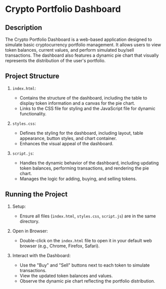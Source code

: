 # Crypto Portfolio Dashboard

## Description

The Crypto Portfolio Dashboard is a web-based application designed to simulate basic cryptocurrency portfolio management. It allows users to view token balances, current values, and perform simulated buy/sell transactions. The dashboard also features a dynamic pie chart that visually represents the distribution of the user's portfolio.

## Project Structure

1. `index.html`: 
   - Contains the structure of the dashboard, including the table to display token information and a canvas for the pie chart.
   - Links to the CSS file for styling and the JavaScript file for dynamic functionality.

2. `styles.css`: 
   - Defines the styling for the dashboard, including layout, table appearance, button styles, and chart container.
   - Enhances the visual appeal of the dashboard.

3. `script.js`: 
   - Handles the dynamic behavior of the dashboard, including updating token balances, performing transactions, and rendering the pie chart.
   - Manages the logic for adding, buying, and selling tokens.

## Running the Project

1. Setup:
   - Ensure all files (`index.html`, `styles.css`, `script.js`) are in the same directory.

2. Open in Browser:
   - Double-click on the `index.html` file to open it in your default web browser (e.g., Chrome, Firefox, Safari).

3. Interact with the Dashboard:
   - Use the "Buy" and "Sell" buttons next to each token to simulate transactions.
   - View the updated token balances and values.
   - Observe the dynamic pie chart reflecting the portfolio distribution.
